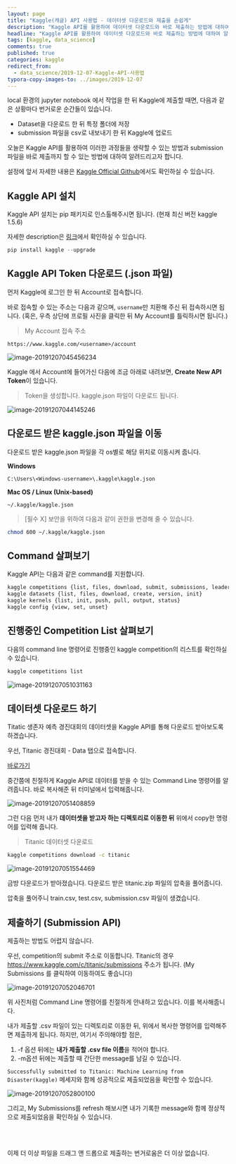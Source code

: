 ```yaml
---
layout: page
title: "Kaggle(캐글) API 사용법 - 데이터셋 다운로드와 제출을 손쉽게"
description: "Kaggle API를 활용하여 데이터셋 다운로드와 바로 제출하는 방법에 대하여 알아보겠습니다."
headline: "Kaggle API를 활용하여 데이터셋 다운로드와 바로 제출하는 방법에 대하여 알아보겠습니다."
tags: [kaggle, data_science]
comments: true
published: true
categories: kaggle
redirect_from:
  - data_science/2019-12-07-Kaggle-API-사용법
typora-copy-images-to: ../images/2019-12-07
---
```




local 환경의 jupyter notebook 에서 작업을 한 뒤 Kaggle에 제출할 때면, 다음과 같은 상황마다 번거로운 순간들이 있습니다.

* Dataset을 다운로드 한 뒤 특정 폴더에 저장
* submission 파일을 csv로 내보내기 한 뒤 Kaggle에 업로드



오늘은 Kaggle API를 활용하여 이러한 과정들을 생략할 수 있는 방법과 submission 파일을 바로 제출까지 할 수 있는 방법에 대하여 알려드리고자 합니다.

설정에 앞서 자세한 내용은 [Kaggle Official Github](https://github.com/Kaggle/kaggle-api)에서도 확인하실 수 있습니다.



## Kaggle API 설치

Kaggle API 설치는 pip 패키지로 인스톨해주시면 됩니다. (현재 최신 버전 kaggle 1.5.6)

자세한 description은 [링크](https://pypi.org/project/kaggle/)에서 확인하실 수 있습니다.

```python
pip install kaggle --upgrade
```



## Kaggle API Token 다운로드 (.json 파일)

먼저 Kaggle에 로그인 한 뒤 Account로 접속합니다. 

바로 접속할 수 있는 주소는 다음과 같으며, `username`만 치환해 주신 뒤 접속하시면 됩니다. (혹은, 우측 상단에 프로필 사진을 클릭한 뒤 My Account를 틀릭하시면 됩니다.)



> My Account 접속 주소

`https://www.kaggle.com/<username>/account`

![image-20191207045456234](../images/2019-12-07/image-20191207045456234.png)



Kaggle 에서 Account에 들어가신 다음에 조금 아래로 내려보면, **Create New API Token**이 있습니다.

> Token을 생성합니다. kaggle.json 파일이 다운로드 됩니다.

![image-20191207044145246](../images/2019-12-07/image-20191207044145246.png)



## 다운로드 받은 kaggle.json 파일을 이동

다운로드 받은 kaggle.json 파일을 각 os별로 해당 위치로 이동시켜 줍니다.

**Windows**

`C:\Users\<Windows-username>\.kaggle\kaggle.json`

**Mac OS / Linux (Unix-based)** 

`~/.kaggle/kaggle.json`



> [필수 X] 보안을 위하여 다음과 같이 권한을 변경해 줄 수 있습니다.

```bash
chmod 600 ~/.kaggle/kaggle.json
```



## Command 살펴보기

Kaggle API는 다음과 같은 command를 지원합니다.

```bash
kaggle competitions {list, files, download, submit, submissions, leaderboard}
kaggle datasets {list, files, download, create, version, init}
kaggle kernels {list, init, push, pull, output, status}
kaggle config {view, set, unset}
```



## 진행중인 Competition List 살펴보기

다음의 command line 명령어로 진행중인 kaggle competition의 리스트를 확인하실 수 있습니다.

```bash
kaggle competitions list
```

![image-20191207051031163](../images/2019-12-07/image-20191207051031163.png)



## 데이터셋 다운로드 하기

Titatic 생존자 예측 경진대회의 데이터셋을 Kaggle API를 통해 다운로드 받아보도록 하겠습니다.

우선, Titanic 경진대회 - Data 탭으로 접속합니다.

[바로가기](https://www.kaggle.com/c/titanic/data)



중간쯤에 친절하게 Kaggle API로 데이터를 받을 수 있는 Command Line 명령어를 알려줍니다. 바로 복사해준 뒤 터미널에서 입력해줍니다.

![image-20191207051408859](../images/2019-12-07/image-20191207051408859.png)



그런 다음 먼저 내가 **데이터셋을 받고자 하는 디렉토리로 이동한 뒤** 위에서 copy한 명령어를 입력해 줍니다.



> Titanic 데이터셋 다운로드

```bash
kaggle competitions download -c titanic
```

![image-20191207051554469](../images/2019-12-07/image-20191207051554469.png)

금방 다운로드가 받아졌습니다. 다운로드 받은 titanic.zip 파일의 압축을 풀어줍니다.

압축을 풀어주니 train.csv, test.csv, submission.csv 파일이 생겼습니다.



## 제출하기 (Submission API)

제출하는 방법도 어렵지 않습니다.

우선, competition의 submit 주소로 이동합니다. Titanic의 경우 https://www.kaggle.com/c/titanic/submissions 주소가 됩니다. (My Submissions 를 클릭하여 이동하여도 좋습니다)

![image-20191207052046701](../images/2019-12-07/image-20191207052046701.png)



위 사진처럼 Command Line 명령어를 친절하게 안내하고 있습니다. 이를 복사해줍니다.



내가 제출할 .csv 파일이 있는 디렉토리로 이동한 뒤, 위에서 복사한 명령어를 입력해주면 제출하게 됩니다. 하지만, 여기서 주의해야할 점은,

1. -f 옵션 뒤에는 **내가 제출할 .csv file 이름**을 적어야 합니다.
2. -m옵션 뒤에는 제출할 때 간단한 message를 남길 수 있습니다. 



`Successfully submitted to Titanic: Machine Learning from Disaster(kaggle)` 메세지와 함께 성공적으로 제출되었음을 확인할 수 있습니다.



![image-20191207052800100](../images/2019-12-07/image-20191207052800100.png)

그리고, My Submissions를 refresh 해보시면 내가 기록한 message와 함께 정상적으로 제출되었음을 확인하실 수 있습니다.

<br>

<br>

이제 더 이상 파일을 드래그 앤 드롭으로 제출하는 번거로움은 더 이상 없습니다.


